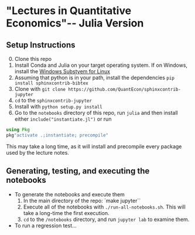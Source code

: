 # "Lectures in Quantitative Economics"-- Julia Version

## Setup Instructions
0. Clone this repo
1. Install Conda and Julia on your target operating system.  If on Windows, install the [Windows Substyem for Linux](https://github.com/econtoolkit/tutorials/blob/master/julia/WSL.md)
2. Assuming that python is in your path, install the dependencies `pip install sphinxcontrib-bibtex`
3. Clone with `git clone https://github.com/QuantEcon/sphinxcontrib-jupyter`
4. `cd` to the `sphinxcontrib-jupyter`
5. Install with `python setup.py install`
7. Go to the `notebooks` directory of this repo, run `julia` and then install either `include("instantiate.jl")` or run
```julia
using Pkg
pkg"activate .;instantiate; precompile"
```
This may take a long time, as it will install and precompile every package used by the lecture notes.

## Generating, testing, and executing the notebooks
- To generate the notebooks and execute them
  1. In the main directory of the repo: `make jupyter``
  2. Execute all of the notebooks with `./run-all-notebooks.sh`.  This will take a long-time the first execution.
  3. `cd` to the `/notebooks` directory, and run `jupyter lab` to examine them. 
- To run a regression test...
